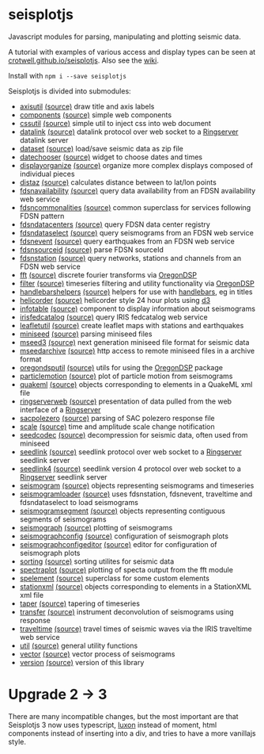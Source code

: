 # seisplotjs
Javascript modules for parsing, manipulating and plotting seismic data.

A tutorial with examples of various access and display types can be seen at
[crotwell.github.io/seisplotjs](http://crotwell.github.io/seisplotjs/).
Also see the [wiki](https://github.com/crotwell/seisplotjs/wiki).

Install with `npm i --save seisplotjs`

Seisplotjs is divided into submodules:

* [axisutil](https://crotwell.github.io/seisplotjs/api/axisutil.html) [(source)](https://github.com/crotwell/seisplotjs/blob/version3.0/src/axisutil.ts) draw title and axis labels
* [components](https://crotwell.github.io/seisplotjs/api/components.html) [(source)](https://github.com/crotwell/seisplotjs/blob/version3.0/src/components.ts) simple web components
* [cssutil](https://crotwell.github.io/seisplotjs/api/cssutil.html) [(source)](https://github.com/crotwell/seisplotjs/blob/version3.0/src/cssutil.ts) simple util to inject css into web document
* [datalink](https://crotwell.github.io/seisplotjs/api/datalink.html) [(source)](https://github.com/crotwell/seisplotjs/blob/version3.0/src/datalink.ts) datalink protocol over web socket to a [Ringserver](https://seiscode.iris.washington.edu/projects/ringserver) datalink server
* [dataset](https://crotwell.github.io/seisplotjs/api/dataset.html) [(source)](https://github.com/crotwell/seisplotjs/blob/version3.0/src/dataset.ts) load/save seismic data as zip file
* [datechooser](https://crotwell.github.io/seisplotjs/api/datechooser.html) [(source)](https://github.com/crotwell/seisplotjs/blob/version3.0/src/datechooser.ts) widget to choose dates and times
* [displayorganize](https://crotwell.github.io/seisplotjs/api/displayorganize.html) [(source)](https://github.com/crotwell/seisplotjs/blob/version3.0/src/displayorganize.ts) organize more complex displays composed of individual pieces
* [distaz](https://crotwell.github.io/seisplotjs/api/distaz.html) [(source)](https://github.com/crotwell/seisplotjs/blob/version3.0/src/distaz.ts) calculates distance between to lat/lon points
* [fdsnavailability](https://crotwell.github.io/seisplotjs/api/fdsnavailability.html) [(source)](https://github.com/crotwell/seisplotjs/blob/version3.0/src/fdsnavailability.ts) query data availability from an FDSN availability web service
* [fdsncommonalities](https://crotwell.github.io/seisplotjs/api/fdsncommonalities.html) [(source)](https://github.com/crotwell/seisplotjs/blob/version3.0/src/fdsncommonalities.ts) common superclass for services following FDSN pattern
* [fdsndatacenters](https://crotwell.github.io/seisplotjs/api/fdsndatacenters.html) [(source)](https://github.com/crotwell/seisplotjs/blob/version3.0/src/fdsndatacenters.ts) query FDSN data center registry
* [fdsndataselect](https://crotwell.github.io/seisplotjs/api/fdsndataselect.html) [(source)](https://github.com/crotwell/seisplotjs/blob/version3.0/src/fdsndataselect.ts) query seismograms from an FDSN web service
* [fdsnevent](https://crotwell.github.io/seisplotjs/api/fdsnevent.html) [(source)](https://github.com/crotwell/seisplotjs/blob/version3.0/src/fdsnevent.ts) query earthquakes from an FDSN web service
* [fdsnsourceid](https://crotwell.github.io/seisplotjs/api/fdsnsourceid.html) [(source)](https://github.com/crotwell/seisplotjs/blob/version3.0/src/fdsnsourceid.ts) parse FDSN sourceId
* [fdsnstation](https://crotwell.github.io/seisplotjs/api/fdsnstation.html) [(source)](https://github.com/crotwell/seisplotjs/blob/version3.0/src/fdsnstation.ts) query networks, stations and channels from an FDSN web service
* [fft](https://crotwell.github.io/seisplotjs/api/fft.html) [(source)](https://github.com/crotwell/seisplotjs/blob/version3.0/src/fft.ts) discrete fourier transforms via [OregonDSP](https://www.npmjs.com/package/oregondsp)
* [filter](https://crotwell.github.io/seisplotjs/api/filter.html) [(source)](https://github.com/crotwell/seisplotjs/blob/version3.0/src/filter.ts) timeseries filtering and utility functionality via [OregonDSP](https://www.npmjs.com/package/oregondsp)
* [handlebarshelpers](https://crotwell.github.io/seisplotjs/api/handlebarshelpers.html) [(source)](https://github.com/crotwell/seisplotjs/blob/version3.0/src/handlebarshelpers.ts) helpers for use with [handlebars](http://handlebarsjs.com/), eg in titles
* [helicorder](https://crotwell.github.io/seisplotjs/api/helicorder.html) [(source)](https://github.com/crotwell/seisplotjs/blob/version3.0/src/helicorder.ts) helicorder style 24 hour plots using [d3](http://d3js.org)
* [infotable](https://crotwell.github.io/seisplotjs/api/infotable.html) [(source)](https://github.com/crotwell/seisplotjs/blob/version3.0/src/infotable.ts) component to display information about seismograms
* [irisfedcatalog](https://crotwell.github.io/seisplotjs/api/irisfedcatalog.html) [(source)](https://github.com/crotwell/seisplotjs/blob/version3.0/src/irisfedcatalog.ts) query IRIS fedcatalog web service
* [leafletutil](https://crotwell.github.io/seisplotjs/api/leafletutil.html) [(source)](https://github.com/crotwell/seisplotjs/blob/version3.0/src/leafletutil.ts) create leaflet maps with stations and earthquakes
* [miniseed](https://crotwell.github.io/seisplotjs/api/miniseed.html) [(source)](https://github.com/crotwell/seisplotjs/blob/version3.0/src/miniseed.ts) parsing miniseed files
* [mseed3](https://crotwell.github.io/seisplotjs/api/mseed3.html) [(source)](https://github.com/crotwell/seisplotjs/blob/version3.0/src/mseed3.ts) next generation miniseed file format for seismic data
* [mseedarchive](https://crotwell.github.io/seisplotjs/api/mseedarchive.html) [(source)](https://github.com/crotwell/seisplotjs/blob/version3.0/src/mseedarchive.ts) http access to remote miniseed files in a archive format
* [oregondsputil](https://crotwell.github.io/seisplotjs/api/oregondsputil.html) [(source)](https://github.com/crotwell/seisplotjs/blob/version3.0/src/oregondsputil.ts) utils for using the [OregonDSP](https://www.npmjs.com/package/oregondsp) package
* [particlemotion](https://crotwell.github.io/seisplotjs/api/particlemotion.html) [(source)](https://github.com/crotwell/seisplotjs/blob/version3.0/src/particlemotion.ts) plot of particle motion from seismograms
* [quakeml](https://crotwell.github.io/seisplotjs/api/quakeml.html) [(source)](https://github.com/crotwell/seisplotjs/blob/version3.0/src/quakeml.ts) objects corresponding to elements in a QuakeML xml file
* [ringserverweb](https://crotwell.github.io/seisplotjs/api/ringserverweb.html) [(source)](https://github.com/crotwell/seisplotjs/blob/version3.0/src/ringserverweb.ts) presentation of data pulled from the web interface of a [Ringserver](https://seiscode.iris.washington.edu/projects/ringserver)
* [sacpolezero](https://crotwell.github.io/seisplotjs/api/sacpolezero.html) [(source)](https://github.com/crotwell/seisplotjs/blob/version3.0/src/sacpolezero.ts) parsing of SAC polezero response file
* [scale](https://crotwell.github.io/seisplotjs/api/scale.html) [(source)](https://github.com/crotwell/seisplotjs/blob/version3.0/src/scale.ts) time and amplitude scale change notification
* [seedcodec](https://crotwell.github.io/seisplotjs/api/seedcodec.html) [(source)](https://github.com/crotwell/seisplotjs/blob/version3.0/src/seedcodec.ts) decompression for seismic data, often used from miniseed
* [seedlink](https://crotwell.github.io/seisplotjs/api/seedlink.html) [(source)](https://github.com/crotwell/seisplotjs/blob/version3.0/src/seedlink.ts) seedlink protocol over web socket to a [Ringserver](https://seiscode.iris.washington.edu/projects/ringserver) seedlink server
* [seedlink4](https://crotwell.github.io/seisplotjs/api/seedlink4.html) [(source)](https://github.com/crotwell/seisplotjs/blob/version3.0/src/seedlink4.ts) seedlink version 4 protocol over web socket to a [Ringserver](https://seiscode.iris.washington.edu/projects/ringserver) seedlink server
* [seismogram](https://crotwell.github.io/seisplotjs/api/seismogram.html) [(source)](https://github.com/crotwell/seisplotjs/blob/version3.0/src/seismogram.ts) objects representing seismograms and timeseries
* [seismogramloader](https://crotwell.github.io/seisplotjs/api/seismogramloader.html) [(source)](https://github.com/crotwell/seisplotjs/blob/version3.0/src/seismogramloader.ts) uses fdsnstation, fdsnevent, traveltime and fdsndataselect to load seismograms
* [seismogramsegment](https://crotwell.github.io/seisplotjs/api/seismogramsegment.html) [(source)](https://github.com/crotwell/seisplotjs/blob/version3.0/src/seismogramsegment.ts) objects representing contiguous segments of seismograms
* [seismograph](https://crotwell.github.io/seisplotjs/api/seismograph.html) [(source)](https://github.com/crotwell/seisplotjs/blob/version3.0/src/seismograph.ts) plotting of seismograms
* [seismographconfig](https://crotwell.github.io/seisplotjs/api/seismographconfig.html) [(source)](https://github.com/crotwell/seisplotjs/blob/version3.0/src/seismographconfig.ts) configuration of seismograph plots
* [seismographconfigeditor](https://crotwell.github.io/seisplotjs/api/seismographconfigeditor.html) [(source)](https://github.com/crotwell/seisplotjs/blob/version3.0/src/seismographconfigeditor.ts) editor for configuration of seismograph plots
* [sorting](https://crotwell.github.io/seisplotjs/api/sorting.html) [(source)](https://github.com/crotwell/seisplotjs/blob/version3.0/src/sorting.ts) sorting utilites for seismic data
* [spectraplot](https://crotwell.github.io/seisplotjs/api/spectraplot.html) [(source)](https://github.com/crotwell/seisplotjs/blob/version3.0/src/spectraplot.ts) plotting of specta output from the fft module
* [spelement](https://crotwell.github.io/seisplotjs/api/spelement.html) [(source)](https://github.com/crotwell/seisplotjs/blob/version3.0/src/spelement.ts) superclass for some custom elements
* [stationxml](https://crotwell.github.io/seisplotjs/api/stationxml.html) [(source)](https://github.com/crotwell/seisplotjs/blob/version3.0/src/stationxml.ts) objects corresponding to elements in a StationXML xml file
* [taper](https://crotwell.github.io/seisplotjs/api/taper.html) [(source)](https://github.com/crotwell/seisplotjs/blob/version3.0/src/taper.ts) tapering of timeseries
* [transfer](https://crotwell.github.io/seisplotjs/api/transfer.html) [(source)](https://github.com/crotwell/seisplotjs/blob/version3.0/src/transfer.ts) instrument deconvolution of seismograms using response
* [traveltime](https://crotwell.github.io/seisplotjs/api/traveltime.html) [(source)](https://github.com/crotwell/seisplotjs/blob/version3.0/src/traveltime.ts) travel times of seismic waves via the IRIS traveltime web service
* [util](https://crotwell.github.io/seisplotjs/api/util.html) [(source)](https://github.com/crotwell/seisplotjs/blob/version3.0/src/util.ts) general utility functions
* [vector](https://crotwell.github.io/seisplotjs/api/vector.html) [(source)](https://github.com/crotwell/seisplotjs/blob/version3.0/src/vector.ts) vector process of seismograms
* [version](https://crotwell.github.io/seisplotjs/api/version.html) [(source)](https://github.com/crotwell/seisplotjs/blob/version3.0/src/version.ts) version of this library


# Upgrade 2 -> 3

There are many incompatible changes, but the most important are that
Seisplotjs 3 now uses typescript,
[luxon](https://moment.github.io/luxon/#/) instead of moment,
html components instead of inserting into a div,
and tries to have a more vanillajs style.
